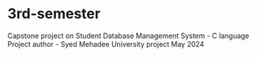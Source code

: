 # 3rd-semester
Capstone project on Student Database Management System - C language
Project author - Syed Mehadee
University project 
May 2024
